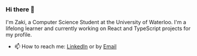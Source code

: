 ### Hi there 👋

I'm Zaki, a Computer Science Student at the University of Waterloo. I'm a lifelong learner and currently working on React and TypeScript projects for my profile.

- 📫 How to reach me: <a href="http://linkedin.com/in/zaki-machfj">LinkedIn</a> or by <a href="mailto:zmachfj@uwaterloo.ca">Email</a>

